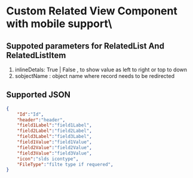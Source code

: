 # Custom Related View Component with mobile support\

## Suppoted parameters for RelatedList And RelatedListItem

1. inlineDetals: True | False , to show value as left to right or top to down
2. sobjectName : object name where record needs to be redirected

## Supported JSON 

```json
{
    "Id":"Id",
    "header":"header",
    "field1Label":"field1Label",
    "field2Label":"field2Label",
    "field3Label":"field3Label",
    "field1Value":"field1Value",
    "field2Value":"field2Value",
    "field3Value":"field3Value",
    "icon":"slds icontype",
    "FileType":"filte type if requered",
}

```